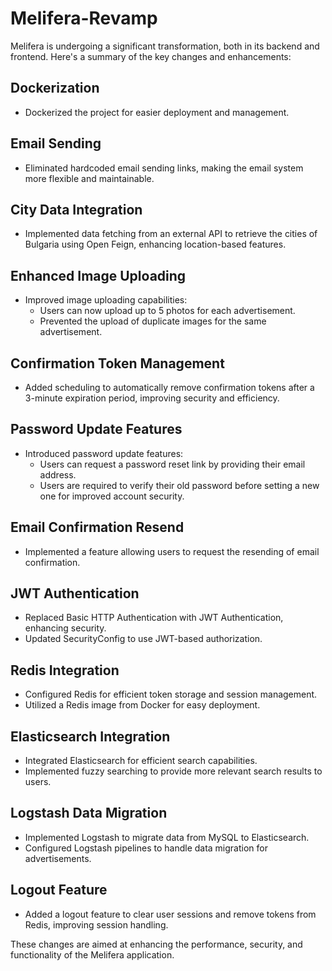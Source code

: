 # Melifera-Revamp


Melifera is undergoing a significant transformation, both in its backend and frontend. Here's a summary of the key changes and enhancements:

## Dockerization
- Dockerized the project for easier deployment and management.

## Email Sending
- Eliminated hardcoded email sending links, making the email system more flexible and maintainable.

## City Data Integration
- Implemented data fetching from an external API to retrieve the cities of Bulgaria using Open Feign, enhancing location-based features.

## Enhanced Image Uploading
- Improved image uploading capabilities:
  - Users can now upload up to 5 photos for each advertisement.
  - Prevented the upload of duplicate images for the same advertisement.

## Confirmation Token Management
- Added scheduling to automatically remove confirmation tokens after a 3-minute expiration period, improving security and efficiency.

## Password Update Features
- Introduced password update features:
  - Users can request a password reset link by providing their email address.
  - Users are required to verify their old password before setting a new one for improved account security.

## Email Confirmation Resend
- Implemented a feature allowing users to request the resending of email confirmation.

## JWT Authentication
- Replaced Basic HTTP Authentication with JWT Authentication, enhancing security.
- Updated SecurityConfig to use JWT-based authorization.

## Redis Integration
- Configured Redis for efficient token storage and session management.
- Utilized a Redis image from Docker for easy deployment.

## Elasticsearch Integration
- Integrated Elasticsearch for efficient search capabilities.
- Implemented fuzzy searching to provide more relevant search results to users.

## Logstash Data Migration
- Implemented Logstash to migrate data from MySQL to Elasticsearch.
- Configured Logstash pipelines to handle data migration for advertisements.

## Logout Feature
- Added a logout feature to clear user sessions and remove tokens from Redis, improving session handling.

These changes are aimed at enhancing the performance, security, and functionality of the Melifera application.
